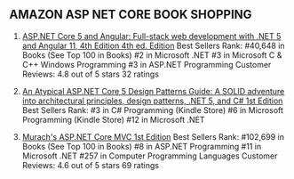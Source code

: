 ## AMAZON ASP NET CORE BOOK SHOPPING

1. [ASP.NET Core 5 and Angular: Full-stack web development with .NET 5 and Angular 11, 4th Edition 4th ed. Edition](https://books.google.com.bd/books?id=Dr0YEAAAQBAJ&printsec=frontcover&dq=ASP.NET+Core+5+and+Angular&hl=en&sa=X&ved=2ahUKEwjBu6uC69XzAhUk8XMBHZCmCqwQuwV6BAgLEAc#v=onepage&q&f=false)
Best Sellers Rank: #40,648 in Books (See Top 100 in Books)
#2 in Microsoft .NET
#3 in Microsoft C & C++ Windows Programming
#3 in ASP.NET Programming
Customer Reviews: 4.8 out of 5 stars    32 ratings

2. [An Atypical ASP.NET Core 5 Design Patterns Guide: A SOLID adventure into architectural principles, design patterns, .NET 5, and C# 1st Edition](https://books.google.com.bd/books?id=NOQREAAAQBAJ&printsec=frontcover&dq=An+Atypical+ASP.NET+Core+5+Design+Patterns+Guide:+A+SOLID+adventure+into+architectural+principles,+design+patterns,+.NET+5,+and+C%23+1st+Edition&hl=en&sa=X&ved=2ahUKEwi9pJ_V69XzAhVm4HMBHQlRC1YQ6AF6BAgDEAI#v=onepage&q&f=false)
Best Sellers Rank:
#3 in C# Programming (Kindle Store)
#6 in Microsoft Programming (Kindle Store)
#12 in Microsoft .NET

3. [Murach's ASP.NET Core MVC 1st Edition](https://books.google.com.bd/books?id=Hse5ywEACAAJ&dq=Murach%27s+ASP.NET+Core+MVC+1st+Edition&hl=en&sa=X&ved=2ahUKEwj2t4_f7dXzAhVa7HMBHTDzCpcQ6wF6BAgKEAE)
Best Sellers Rank: #102,699 in Books (See Top 100 in Books)
#8 in ASP.NET Programming
#11 in Microsoft .NET
#257 in Computer Programming Languages
Customer Reviews: 4.6 out of 5 stars    69 ratings

